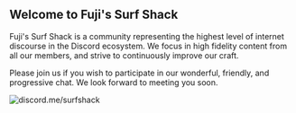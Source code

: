## Welcome to Fuji's Surf Shack

Fuji's Surf Shack is a community representing the highest level of internet discourse in the Discord ecosystem. We focus in high fidelity content from all our members, and strive to continuously improve our craft. 

Please join us if you wish to participate in our wonderful, friendly, and progressive chat. We look forward to meeting you soon.

![discord.me/surfshack](https://i.imgur.com/NvhW178.png)
